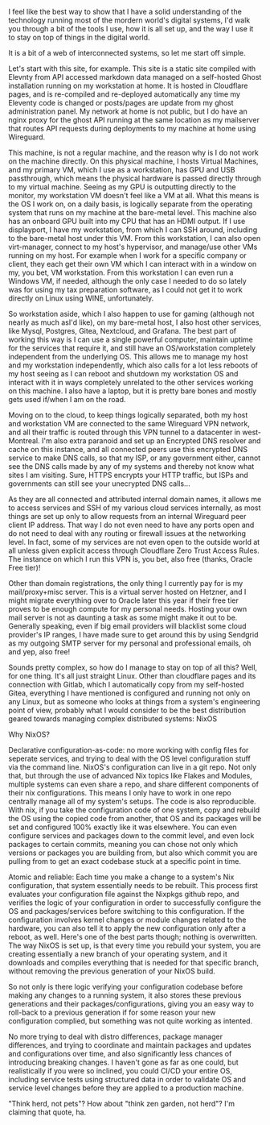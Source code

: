 I feel like the best way to show that I have a solid understanding of the technology running most of the mordern world's digital systems, I'd walk you through a bit of the tools I use, how it is all set up, and the way I use it to stay on top of things in the digital world.

It is a bit of a web of interconnected systems, so let me start off simple.

Let's start with this site, for example. This site is a static site compiled with Elevnty from API accessed markdown data managed on a self-hosted Ghost installation running on my workstation at home. It is hosted in Cloudflare pages, and is re-compiled and re-deployed automatically any time my Eleventy code is changed or posts/pages are update from my ghost administration panel. My network at home is not public, but I do have an nginx proxy for the ghost API running at the same location as my mailserver that routes API requests during deployments to my machine at home using Wireguard.

This machine, is not a regular machine, and the reason why is I do not work on the machine directly. On this physical machine, I hosts Virtual Machines, and my primary VM, which I use as a workstation, has GPU and USB passthrough, which means the physical hardware is passed directly through to my virtual machine. Seeing as my GPU is outputting directly to the monitor, my workstation VM doesn't feel like a VM at all. What this means is the OS I work on, on a daily basis, is logically separate from the operating system that runs on my machine at the bare-metal level. This machine also has an onboard GPU built into my CPU that has an HDMI output. If I use displayport, I have my workstation, from which I can SSH around, including to the bare-metal host under this VM. From this workstation, I can also open virt-manager, connect to my host's hypervisor, and manage/use other VMs running on my host. For example when I work for a specific company or client, they each get their own VM which I can interact with in a window on my, you bet, VM workstation. From this workstation I can even run a Windows VM, if needed, although the only case I needed to do so lately was for using my tax preparation software, as I could not get it to work directly on Linux using WINE, unfortunately.

So workstation aside, which I also happen to use for gaming (although not nearly as much asI'd like), on my bare-metal host, I also host other services, like Mysql, Postgres, Gitea, Nextcloud, and Grafana. The best part of working this way is I can use a single powerful computer, maintain uptime for the services that require it, and still have an OS/workstation completely independent from the underlying OS. This allows me to manage my host and my workstation independently, which also calls for a lot less reboots of my host seeing as I can reboot and shutdown my workstation OS and interact with it in ways completely unrelated to the other services working on this machine. I also have a laptop, but it is pretty bare bones and mostly gets used if/when I am on the road.

Moving on to the cloud, to keep things logically separated, both my host and workstation VM are connected to the same Wireguard VPN network, and all their traffic is routed through this VPN tunnel to a datacenter in west-Montreal. I'm also extra paranoid and set up an Encrypted DNS resolver and cache on this instance, and all connected peers use this encrypted DNS service to make DNS calls, so that my ISP, or any government either, cannot see the DNS calls made by any of my systems and thereby not know what sites I am visiting. Sure, HTTPS encrypts your HTTP traffic, but ISPs and governments can still see your unecrypted DNS calls...

As they are all connected and attributed internal domain names, it allows me to access services and SSH of my various cloud services internally, as most things are set up only to allow requests from an internal Wireguard peer client IP address. That way I do not even need to have any ports open and do not need to deal with any routing or firewall issues at the networking level. In fact, some of my services are not even open to the outside world at all unless given explicit access through Cloudflare Zero Trust Access Rules. The instance on which I run this VPN is, you bet, also free (thanks, Oracle Free tier)!

Other than domain registrations, the only thing I currently pay for is my mail/proxy+misc server. This is a virtual server hosted on Hetzner, and I might migrate everything over to Oracle later this year if their free tier proves to be enough compute for my personal needs. Hosting your own mail server is not as daunting a task as some might make it out to be. Generally speaking, even if big email providers will blacklist some cloud provider's IP ranges, I have made sure to get around this by using Sendgrid as my outgoing SMTP server for my personal and professional emails, oh and yep, also free!

Sounds pretty complex, so how do I manage to stay on top of all this? Well, for one thing. It's all just straight Linux. Other than cloudflare pages and its connection with Gitlab, which I automatically copy from my self-hosted Gitea, everything I have mentioned is configured and running not only on any Linux, but as someone who looks at things from a system's engineering point of view, probably what I would consider to be the best distribution geared towards managing complex distributed systems: NixOS

Why NixOS?

Declarative configuration-as-code: no more working with config files for seperate services, and trying to deal with the OS level configuration stuff via the command line. NixOS's configuration can live in a git repo. Not only that, but through the use of advanced Nix topics like Flakes and Modules, multiple systems can even share a repo, and share different components of their nix configurations. This means I only have to work in one repo centrally manage all of my system's setups. The code is also reproducible. With nix, if you take the configuration code of one system, copy and rebuild the OS using the copied code from another, that OS and its packages will be set and configured 100% exactly like it was elsewhere. You can even configure services and packages down to the commit level,  and even lock packages to certain commits, meaning you can chose not only which versions or packages you are building from, but also which commit you are pulling from to get an exact codebase stuck at a specific point in time.

Atomic and reliable: Each time you make a change to a system's Nix configuration, that system essentially needs to be rebuilt. This process first evaluates your configuration file against the Nixpkgs github repo, and verifies the logic of your configuration in order to successfully configure the OS and packages/services before switching to this configuration. If the configuration involves kernel changes or module changes related to the hardware, you can also tell it to apply the new configuration only after a reboot, as well. Here's one of the best parts though; nothing is overwritten. The way NixOS is set up, is that every time you rebuild your system, you are creating essentially a new branch of your operating system, and it downloads and compiles everything that is needed for that specific branch, without removing the previous generation of your NixOS build.

So not only is there logic verifying your configuration codebase before making any changes to a running system, it also stores these previous generations and their packages/configurations, giving you an easy way to roll-back to a previous generation if for some reason your new configuration complied, but something was not quite working as intented.

No more trying to deal with distro differences, package manager differences, and trying to coordinate and maintain packages and updates and configurations over time, and also significantly less chances of introducing breaking changes. I haven't gone as far as one could, but realistically if you were so inclined, you could CI/CD your entire OS, including service tests using structured data in order to validate OS and service level changes before they are applied to a production machine.

"Think herd, not pets"? How about "think zen garden, not herd"? I'm claiming that quote, ha.
